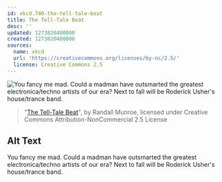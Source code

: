 ```yaml
---
id: xkcd.740-the-tell-tale-beat
title: The Tell-Tale Beat
desc: ''
updated: 1273820400000
created: 1273820400000
sources:
  name: xkcd
  url: 'https://creativecommons.org/licenses/by-nc/2.5/'
  license: Creative Commons 2.5
---
```

![You fancy me mad. Could a madman have outsmarted the greatest electronica/techno artists of our era? Next to fall will be Roderick Usher's house/trance band.](https://imgs.xkcd.com/comics/the_tell_tale_beat.png)
> "[The Tell-Tale Beat](https://xkcd.com/740/)", by Randall Munroe, licensed under Creative Commons Attribution-NonCommercial 2.5 License

## Alt Text
You fancy me mad. Could a madman have outsmarted the greatest electronica/techno artists of our era? Next to fall will be Roderick Usher's house/trance band.
